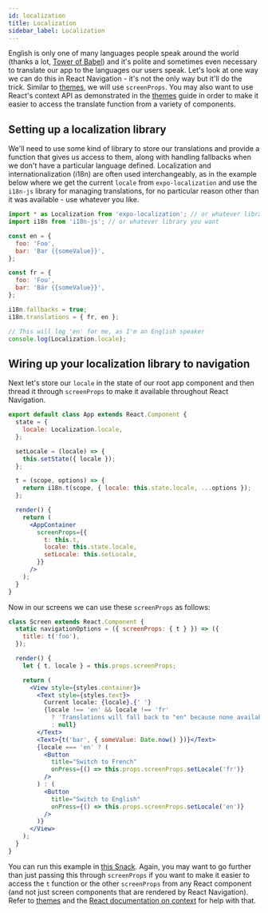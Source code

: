 ```yaml
---
id: localization
title: Localization
sidebar_label: Localization
---
```


English is only one of many languages people speak around the world (thanks a lot, [Tower of Babel](https://en.wikipedia.org/wiki/Tower_of_Babel)) and it's polite and sometimes even necessary to translate our app to the languages our users speak. Let's look at one way we can do this in React Navigation - it's not the only way but it'll do the trick. Similar to [themes](themes.md), we will use `screenProps`. You may also want to use React's context API as demonstrated in the [themes](themes.md) guide in order to make it easier to access the translate function from a variety of components.

## Setting up a localization library

We'll need to use some kind of library to store our translations and provide a function that gives us access to them, along with handling fallbacks when we don't have a particular language defined. Localization and internationalization (i18n) are often used interchangeably, as in the example below where we get the current `locale` from `expo-localization` and use the `i18n-js` library for managing translations, for no particular reason other than it was available - use whatever you like.

```jsx
import * as Localization from 'expo-localization'; // or whatever library you want
import i18n from 'i18n-js'; // or whatever library you want

const en = {
  foo: 'Foo',
  bar: 'Bar {{someValue}}',
};

const fr = {
  foo: 'Fou',
  bar: 'Bár {{someValue}}',
};

i18n.fallbacks = true;
i18n.translations = { fr, en };

// This will log 'en' for me, as I'm an English speaker
console.log(Localization.locale);
```

## Wiring up your localization library to navigation

Next let's store our `locale` in the state of our root app component and then thread it through `screenProps` to make it available throughout React Navigation.

```jsx
export default class App extends React.Component {
  state = {
    locale: Localization.locale,
  };

  setLocale = (locale) => {
    this.setState({ locale });
  };

  t = (scope, options) => {
    return i18n.t(scope, { locale: this.state.locale, ...options });
  };

  render() {
    return (
      <AppContainer
        screenProps={{
          t: this.t,
          locale: this.state.locale,
          setLocale: this.setLocale,
        }}
      />
    );
  }
}
```

Now in our screens we can use these `screenProps` as follows:

```jsx
class Screen extends React.Component {
  static navigationOptions = ({ screenProps: { t } }) => ({
    title: t('foo'),
  });

  render() {
    let { t, locale } = this.props.screenProps;

    return (
      <View style={styles.container}>
        <Text style={styles.text}>
          Current locale: {locale}.{' '}
          {locale !== 'en' && locale !== 'fr'
            ? 'Translations will fall back to "en" because none available'
            : null}
        </Text>
        <Text>{t('bar', { someValue: Date.now() })}</Text>
        {locale === 'en' ? (
          <Button
            title="Switch to French"
            onPress={() => this.props.screenProps.setLocale('fr')}
          />
        ) : (
          <Button
            title="Switch to English"
            onPress={() => this.props.screenProps.setLocale('en')}
          />
        )}
      </View>
    );
  }
}
```

You can run this example in [this Snack](https://snack.expo.io/@react-navigation/localization-example). Again, you may want to go further than just passing this through `screenProps` if you want to make it easier to access the `t` function or the other `screenProps` from any React component (and not just screen components that are rendered by React Navigation). Refer to [themes](themes.md) and the [React documentation on context](https://react.dev/reference/react/useContext) for help with that.
